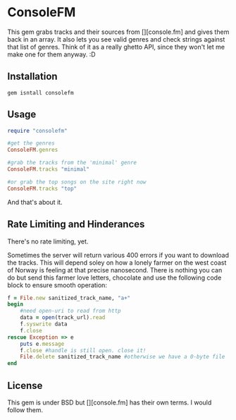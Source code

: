 # ConsoleFM #
This gem grabs tracks and their sources from [][console.fm] and gives them back
in an array. It also lets you see valid genres and check strings against that
list of genres. Think of it as a really ghetto API, since they won't let me make
one for them anyway. :D 

## Installation ##

`gem isntall consolefm`

## Usage ##

```ruby
require "consolefm"

#get the genres
ConsoleFM.genres

#grab the tracks from the 'minimal' genre
ConsoleFM.tracks "minimal"

#or grab the top songs on the site right now
ConsoleFM.tracks "top"
```

And that's about it.

## Rate Limiting and Hinderances ##

There's no rate limiting, yet.

Sometimes the server will return various 400 errors if you want to download the tracks.
This will depend soley on how a lonely farmer on the west coast of Norway is feeling at 
that precise nanosecond. There is nothing you can do but send this farmer love letters, 
chocolate and use the following code block to ensure smooth operation:

```ruby
f = File.new sanitized_track_name, "a+"
begin
	#need open-uri to read from http
	data = open(track_url).read
	f.syswrite data
	f.close
rescue Exception => e
	puts e.message
	f.close #handle is still open. close it!
	File.delete sanitized_track_name #otherwise we have a 0-byte file
end
```
## License ##

This gem is under BSD but [][console.fm] has their own terms. I would follow them.